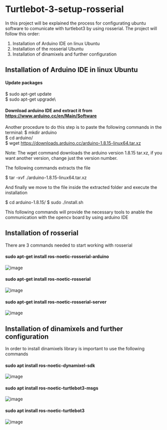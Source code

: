 # Turtlebot-3-setup-rosserial

In this project will be explained the process for configurating ubuntu software to comunicate with turtlebot3 by using rosserial.
The project will follow this order:
1. Installation of Arduino IDE on linux Ubuntu
2. Installation of the rosserial Ubuntu
3. Installation of dinamixels and further configuration


## Installation of Arduino IDE in linux Ubuntu
#### Update packages
$ sudo apt-get update\
$ sudo apt-get upgrade\

#### Download arduino IDE and extract it from https://www.arduino.cc/en/Main/Software
Another procedure to do this step is to paste the following commands in the terminal:
$ mkdir arduino\
$ cd arduino/\
$ wget https://downloads.arduino.cc/arduino-1.8.15-linux64.tar.xz

Note: The wget command downloads the arduino version 1.8.15 tar.xz, if you want another version, change just the version number.

The following commands extracts the file

$ tar -xvf ./arduino-1.8.15-linux64.tar.xz

And finally we move to the file inside the extracted folder and execute the installation

$ cd arduino-1.8.15/
$ sudo ./install.sh


This following commands will provide the necessary tools to anable the communication with the opencv board by using arduino IDE

## Installation of rosserial
There are 3 commands needed to start working with rosserial
#### sudo apt-get install ros-noetic-rosserial-arduino
![image](https://user-images.githubusercontent.com/42352941/173672548-b1b5fc0d-82e1-49e6-af3b-705e03843792.png)


#### sudo apt-get install ros-noetic-rosserial
![image](https://user-images.githubusercontent.com/42352941/173672569-eaa97ee0-6679-4e10-af2e-304b46b4d898.png)


#### sudo apt-get install ros-noetic-rosserial-server
![image](https://user-images.githubusercontent.com/42352941/173672602-a093afeb-9501-4d63-a473-c510e144ebad.png)

## Installation of dinamixels and further configuration

In order to install dinamixels library is important to use the following commands

#### sudo apt install ros-noetic-dynamixel-sdk
![image](https://user-images.githubusercontent.com/42352941/173675503-94c24ffe-a043-4689-976c-c34196bb0e8a.png)


#### sudo apt install ros-noetic-turtlebot3-msgs
![image](https://user-images.githubusercontent.com/42352941/173675534-87e58d18-3578-4b9c-8b28-48812cb9f64d.png)


#### sudo apt install ros-noetic-turtlebot3
![image](https://user-images.githubusercontent.com/42352941/173675553-62290ef7-1748-4a84-8f9b-8b2ed8e8fca4.png)
